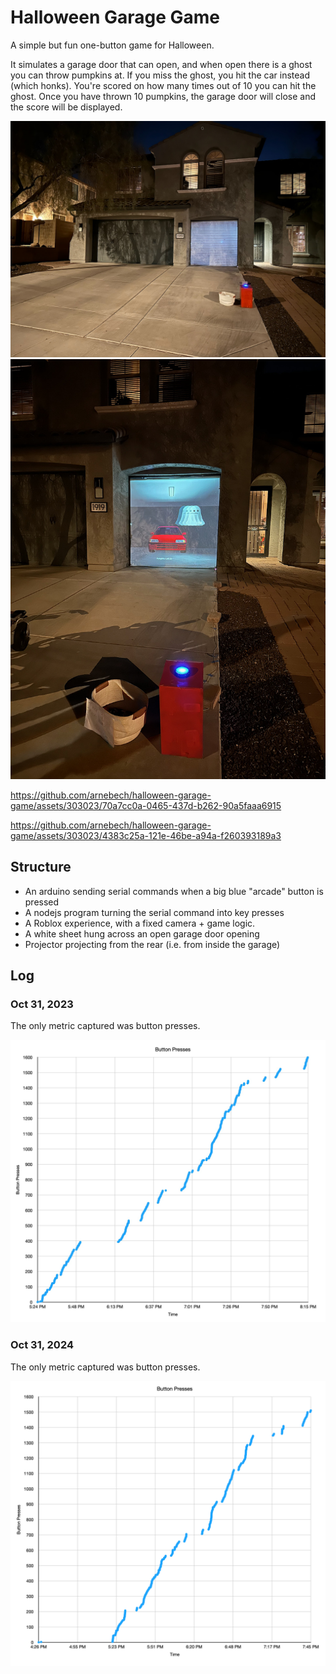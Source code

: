 # Halloween Garage Game

A simple but fun one-button game for Halloween.

It simulates a garage door that can open, and when open there is a ghost you can throw pumpkins at. If you miss the ghost, you hit the car instead (which honks). You're scored on how many times out of 10 you can hit the ghost. Once you have thrown 10 pumpkins, the garage door will close and the score will be displayed.

![picture of house with game on in garage door down mode](docs/img/garage-closed.jpeg)
![picture of garage door up, with gameplay](docs/img/garage_open.jpeg)

https://github.com/arnebech/halloween-garage-game/assets/303023/70a7cc0a-0465-437d-b262-90a5faaa6915

https://github.com/arnebech/halloween-garage-game/assets/303023/4383c25a-121e-46be-a94a-f260393189a3

## Structure

- An arduino sending serial commands when a big blue "arcade" button is pressed
- A nodejs program turning the serial command into key presses
- A Roblox experience, with a fixed camera + game logic. 
- A white sheet hung across an open garage door opening
- Projector projecting from the rear (i.e. from inside the garage)


## Log

### Oct 31, 2023

The only metric captured was button presses. 

![graph showing button presses over time](docs/img/btn-presses.jpg)

### Oct 31, 2024

The only metric captured was button presses. 

![graph showing button presses over time](docs/img/btn-presses-2024.png)
